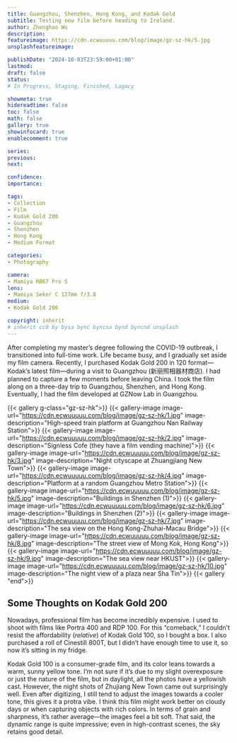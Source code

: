 ```yaml
---
title: Guangzhou, Shenzhen, Hong Kong, and Kodak Gold
subtitle: Testing new film before heading to Ireland.
author: Zhenghao Wu
description: 
featureimage: https://cdn.ecwuuuuu.com/blog/image/gz-sz-hk/5.jpg
unsplashfeatureimage: 

publishDate: "2024-10-03T23:59:00+01:00"
lastmod: 
draft: false
status: 
# In Progress, Staging, Finished, Lagacy

showmeta: true
hidereadtime: false
toc: false
math: false
gallery: true
showinfocard: true
enablecomment: true

series:
previous:
next:

confidence: 
importance: 

tags:
- Collection
- Film
- Kodak Gold 200
- Guangzhou
- Shenzhen
- Hong Kong
- Medium Format

categories:
- Photography

camera:
- Mamiya RB67 Pro S
lens:
- Mamiya Sekor C 127mm f/3.8
medium:
- Kodak Gold 200

copyright: inherit
# inherit cc0 by bysa bync byncsa bynd byncnd unsplash
---
```


After completing my master’s degree following the COVID-19 outbreak, I transitioned into full-time work. Life became busy, and I gradually set aside my film camera. Recently, I purchased Kodak Gold 200 in 120 format—Kodak’s latest film—during a visit to Guangzhou (新丽照相器材商店). I had planned to capture a few moments before leaving China. I took the film along on a three-day trip to Guangzhou, Shenzhen, and Hong Kong. Eventually, I had the film developed at GZNow Lab in Guangzhou.

{{< gallery g-class="gz-sz-hk">}}
{{< gallery-image
image-url="https://cdn.ecwuuuuu.com/blog/image/gz-sz-hk/1.jpg"
image-description="High-speed train platform at Guangzhou Nan Railway Station">}}
{{< gallery-image
image-url="https://cdn.ecwuuuuu.com/blog/image/gz-sz-hk/2.jpg"
image-description="Signless Cofe (they have a film vending machine)">}}
{{< gallery-image
image-url="https://cdn.ecwuuuuu.com/blog/image/gz-sz-hk/3.jpg"
image-description="Night cityscape at Zhuangjiang New Town">}}
{{< gallery-image
image-url="https://cdn.ecwuuuuu.com/blog/image/gz-sz-hk/4.jpg"
image-description="Platform at a random Guangzhou Metro Station">}}
{{< gallery-image
image-url="https://cdn.ecwuuuuu.com/blog/image/gz-sz-hk/5.jpg"
image-description="Buildings in Shenzhen (1)">}}
{{< gallery-image
image-url="https://cdn.ecwuuuuu.com/blog/image/gz-sz-hk/6.jpg"
image-description="Buildings in Shenzhen (2)">}}
{{< gallery-image
image-url="https://cdn.ecwuuuuu.com/blog/image/gz-sz-hk/7.jpg"
image-description="The sea view on the Hong Kong-Zhuhai-Macau Bridge">}}
{{< gallery-image
image-url="https://cdn.ecwuuuuu.com/blog/image/gz-sz-hk/8.jpg"
image-description="The street view of Mong Kok, Hong Kong">}}
{{< gallery-image
image-url="https://cdn.ecwuuuuu.com/blog/image/gz-sz-hk/9.jpg"
image-description="The sea view near HKUST">}}
{{< gallery-image
image-url="https://cdn.ecwuuuuu.com/blog/image/gz-sz-hk/10.jpg"
image-description="The night view of a plaza near Sha Tin">}}
{{< gallery "end">}}

## Some Thoughts on Kodak Gold 200

Nowadays, professional film has become incredibly expensive. I used to shoot with films like Portra 400 and RDP 100. For this “comeback,” I couldn’t resist the affordability (*relative*) of Kodak Gold 100, so I bought a box. I also purchased a roll of Cinestill 800T, but I didn’t have enough time to use it, so now it’s sitting in my fridge.

Kodak Gold 100 is a consumer-grade film, and its color leans towards a warm, sunny yellow tone. I’m not sure if it’s due to my slight overexposure or just the nature of the film, but in daylight, all the photos have a yellowish cast. However, the night shots of Zhujiang New Town came out surprisingly well. Even after digitizing, I still tend to adjust the images towards a cooler tone, this gives it a protra vibe. I think this film might work better on cloudy days or when capturing objects with rich colors. In terms of grain and sharpness, it’s rather average—the images feel a bit soft. That said, the dynamic range is quite impressive; even in high-contrast scenes, the sky retains good detail.

